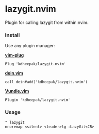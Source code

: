 # lazygit.nvim

Plugin for calling lazygit from within nvim.

### Install

Use any plugin manager:

**[vim-plug](https://github.com/junegunn/vim-plug)**

```vim
Plug 'kdheepak/lazygit.nvim'
```

**[dein.vim](https://github.com/Shougo/dein.vim)**

```vim
call dein#add('kdheepak/lazygit.nvim')
```

**[Vundle.vim](https://github.com/junegunn/vim-plug)**

```vim
Plugin 'kdheepak/lazygit.nvim'
```

### Usage

```vim
" lazygit
nnoremap <silent> <leader>lg :LazyGit<CR>
```
